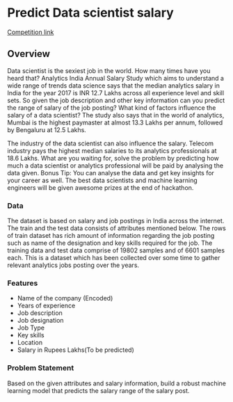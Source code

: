 # Predict Data scientist salary

[Competition link](https://machinehack.com/hackathons/predict_the_data_scientists_salary_in_india_hackathon/overview)

## Overview

Data scientist is the sexiest job in the world. How many times have you heard that? Analytics India Annual Salary Study which aims to understand a wide range of trends data science says that the median analytics salary in India for the year 2017 is INR 12.7 Lakhs across all experience level and skill sets. So given the job description and other key information can you predict the range of salary of the job posting? What kind of factors influence the salary of a data scientist? The study also says that in the world of analytics, Mumbai is the highest paymaster at almost 13.3 Lakhs per annum, followed by Bengaluru at 12.5 Lakhs. 

The industry of the data scientist can also influence the salary. Telecom industry pays the highest median salaries to its analytics professionals at 18.6 Lakhs. What are you waiting for, solve the problem by predicting how much a data scientist or analytics professional will be paid by analysing the data given. Bonus Tip: You can analyse the data and get key insights for your career as well. The best data scientists and machine learning engineers will be given awesome prizes at the end of hackathon. 

### Data 
The dataset is based on salary and job postings in India across the internet. The train and the test data consists of attributes mentioned below. The rows of train dataset has rich amount of information regarding the job posting such as name of the designation and key skills required for the job. The training data and test data comprise of 19802 samples and of 6601 samples each. This is a dataset which has been collected over some time to gather relevant analytics jobs posting over the years. 


### Features 
- Name of the company (Encoded) 
- Years of experience 
- Job description 
- Job designation 
- Job Type 
- Key skills 
- Location 
- Salary in Rupees Lakhs(To be predicted) 

### Problem Statement 
Based on the given attributes and salary information, build a robust machine learning model that predicts the salary range of the salary post.
